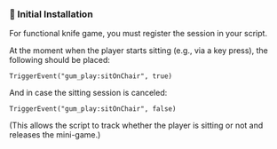 ### 📌 Initial Installation
For functional knife game, you must register the session in your script.  

At the moment when the player starts sitting (e.g., via a key press), the following should be placed:  

```
TriggerEvent("gum_play:sitOnChair", true)
```

And in case the sitting session is canceled:  

```
TriggerEvent("gum_play:sitOnChair", false)
```

(This allows the script to track whether the player is sitting or not and releases the mini-game.)